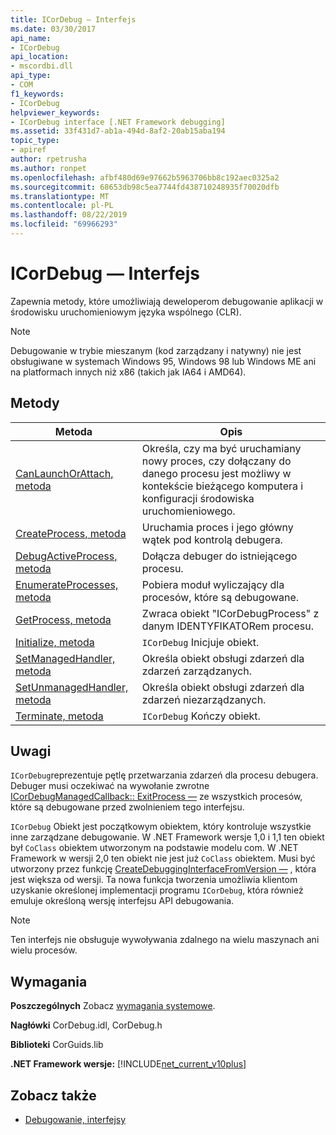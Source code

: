 ```yaml
---
title: ICorDebug — Interfejs
ms.date: 03/30/2017
api_name:
- ICorDebug
api_location:
- mscordbi.dll
api_type:
- COM
f1_keywords:
- ICorDebug
helpviewer_keywords:
- ICorDebug interface [.NET Framework debugging]
ms.assetid: 33f431d7-ab1a-494d-8af2-20ab15aba194
topic_type:
- apiref
author: rpetrusha
ms.author: ronpet
ms.openlocfilehash: afbf480d69e97662b5963706bb8c192aec0325a2
ms.sourcegitcommit: 68653db98c5ea7744fd438710248935f70020dfb
ms.translationtype: MT
ms.contentlocale: pl-PL
ms.lasthandoff: 08/22/2019
ms.locfileid: "69966293"
---
```

# <a name="icordebug-interface"></a>ICorDebug — Interfejs
Zapewnia metody, które umożliwiają deweloperom debugowanie aplikacji w środowisku uruchomieniowym języka wspólnego (CLR).  
  
> [!NOTE]
> Debugowanie w trybie mieszanym (kod zarządzany i natywny) nie jest obsługiwane w systemach Windows 95, Windows 98 lub Windows ME ani na platformach innych niż x86 (takich jak IA64 i AMD64).  
  
## <a name="methods"></a>Metody  
  
|Metoda|Opis|  
|------------|-----------------|  
|[CanLaunchOrAttach, metoda](../../../../docs/framework/unmanaged-api/debugging/icordebug-canlaunchorattach-method.md)|Określa, czy ma być uruchamiany nowy proces, czy dołączany do danego procesu jest możliwy w kontekście bieżącego komputera i konfiguracji środowiska uruchomieniowego.|  
|[CreateProcess, metoda](../../../../docs/framework/unmanaged-api/debugging/icordebug-createprocess-method.md)|Uruchamia proces i jego główny wątek pod kontrolą debugera.|  
|[DebugActiveProcess, metoda](../../../../docs/framework/unmanaged-api/debugging/icordebug-debugactiveprocess-method.md)|Dołącza debuger do istniejącego procesu.|  
|[EnumerateProcesses, metoda](../../../../docs/framework/unmanaged-api/debugging/icordebug-enumerateprocesses-method.md)|Pobiera moduł wyliczający dla procesów, które są debugowane.|  
|[GetProcess, metoda](../../../../docs/framework/unmanaged-api/debugging/icordebug-getprocess-method.md)|Zwraca obiekt "ICorDebugProcess" z danym IDENTYFIKATORem procesu.|  
|[Initialize, metoda](../../../../docs/framework/unmanaged-api/debugging/icordebug-initialize-method.md)|`ICorDebug` Inicjuje obiekt.|  
|[SetManagedHandler, metoda](../../../../docs/framework/unmanaged-api/debugging/icordebug-setmanagedhandler-method.md)|Określa obiekt obsługi zdarzeń dla zdarzeń zarządzanych.|  
|[SetUnmanagedHandler, metoda](../../../../docs/framework/unmanaged-api/debugging/icordebug-setunmanagedhandler-method.md)|Określa obiekt obsługi zdarzeń dla zdarzeń niezarządzanych.|  
|[Terminate, metoda](../../../../docs/framework/unmanaged-api/debugging/icordebug-terminate-method.md)|`ICorDebug` Kończy obiekt.|  
  
## <a name="remarks"></a>Uwagi  
 `ICorDebug`reprezentuje pętlę przetwarzania zdarzeń dla procesu debugera. Debuger musi oczekiwać na wywołanie zwrotne [ICorDebugManagedCallback:: ExitProcess —](../../../../docs/framework/unmanaged-api/debugging/icordebugmanagedcallback-exitprocess-method.md) ze wszystkich procesów, które są debugowane przed zwolnieniem tego interfejsu.  
  
 `ICorDebug` Obiekt jest początkowym obiektem, który kontroluje wszystkie inne zarządzane debugowanie. W .NET Framework wersje 1,0 i 1,1 ten obiekt był `CoClass` obiektem utworzonym na podstawie modelu com. W .NET Framework w wersji 2,0 ten obiekt nie jest już `CoClass` obiektem. Musi być utworzony przez funkcję [CreateDebuggingInterfaceFromVersion —](../../../../docs/framework/unmanaged-api/hosting/createdebugginginterfacefromversion-function.md) , która jest większa od wersji. Ta nowa funkcja tworzenia umożliwia klientom uzyskanie określonej implementacji programu `ICorDebug`, która również emuluje określoną wersję interfejsu API debugowania.  
  
> [!NOTE]
> Ten interfejs nie obsługuje wywoływania zdalnego na wielu maszynach ani wielu procesów.  
  
## <a name="requirements"></a>Wymagania  
 **Poszczególnych** Zobacz [wymagania systemowe](../../../../docs/framework/get-started/system-requirements.md).  
  
 **Nagłówki** CorDebug.idl, CorDebug.h  
  
 **Biblioteki** CorGuids.lib  
  
 **.NET Framework wersje:** [!INCLUDE[net_current_v10plus](../../../../includes/net-current-v10plus-md.md)]  
  
## <a name="see-also"></a>Zobacz także

- [Debugowanie, interfejsy](../../../../docs/framework/unmanaged-api/debugging/debugging-interfaces.md)
